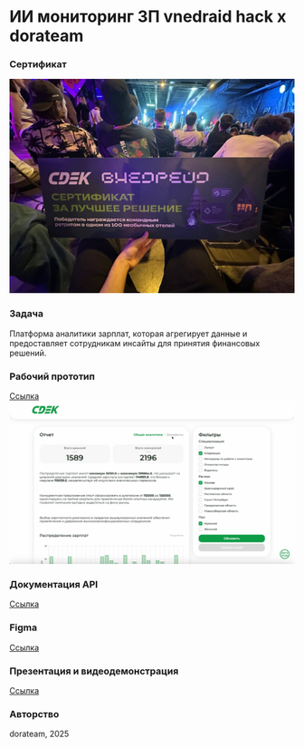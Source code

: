 # ИИ мониторинг ЗП vnedraid hack x dorateam

### Сертификат
![image](imgs/certificate.jpeg)

### Задача
Платформа аналитики зарплат, которая агрегирует данные и предоставляет сотрудникам инсайты для принятия финансовых решений.

### Рабочий прототип
[Ссылка](http://10.10.162.1/dashboard)
![image](imgs/main.png)

### Документация API
[Cсылка](http://10.10.162.1:8080/docs#/)

### Figma
[Ссылка](https://www.figma.com/design/pj0C0h6QCSiq0iBAw0Fn4d/vnedraid-2025?node-id=0-1&t=ECssVH37V9TGrhyG-1)

### Презентация и видеодемонстрация
[Ссылка](https://disk.yandex.ru/d/TBfnk3pkwDQhSQ)

### Авторство
dorateam, 2025